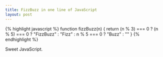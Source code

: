 ```yaml
---
title: FizzBuzz in one line of JavaScript
layout: post
---
```

	
{% highlight javascript %}
function fizzBuzz(n) { return (n % 3) === 0 ? (n % 5) === 0 ? "FizzBuzz" : "Fizz" : n % 5 === 0 ? "Buzz" : "" }
{% endhighlight %}	

Sweet JavaScript.